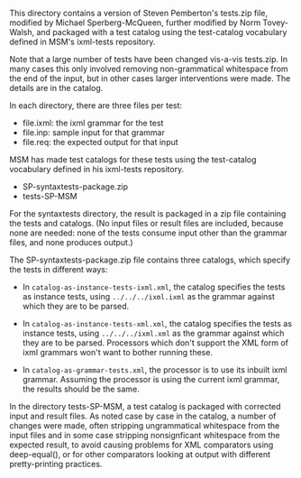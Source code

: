 This directory contains a version of Steven Pemberton's tests.zip
file, modified by Michael Sperberg-McQueen, further modified by Norm
Tovey-Walsh, and packaged with a test catalog using the test-catalog
vocabulary defined in MSM's ixml-tests repository.

Note that a large number of tests have been changed vis-a-vis
tests.zip.  In many cases this only involved removing non-grammatical
whitespace from the end of the input, but in other cases larger
interventions were made.  The details are in the catalog.

In each directory, there are three files per test:
* file.ixml: the ixml grammar for the test
* file.inp: sample input for that grammar
* file.req: the expected output for that input

MSM has made test catalogs for these tests using the test-catalog vocabulary
defined in his ixml-tests repository.

* SP-syntaxtests-package.zip
* tests-SP-MSM

For the syntaxtests directory, the result is packaged in a zip file
containing the tests and catalogs.  (No input files or result files
are included, because none are needed: none of the tests consume input
other than the grammar files, and none produces output.)

The SP-syntaxtests-package.zip file contains three catalogs, which
specify the tests in different ways:

* In `catalog-as-instance-tests-ixml.xml`, the catalog specifies the
tests as instance tests, using `../../../ixml.ixml` as the grammar
against which they are to be parsed.

* In `catalog-as-instance-tests-xml.xml`, the catalog specifies the
tests as instance tests, using `../../../ixml.xml` as the grammar
against which they are to be parsed.  Processors which don't support
the XML form of ixml grammars won't want to bother running these.

* In `catalog-as-grammar-tests.xml`, the processor is to use its
inbuilt ixml grammar.  Assuming the processor is using the current
ixml grammar, the results should be the same.

In the directory tests-SP-MSM, a test catalog is packaged with
corrected input and result files.  As noted case by case in the
catalog, a number of changes were made, often stripping ungrammatical
whitespace from the input files and in some case stripping
nonsignficant whitespace from the expected result, to avoid causing
problems for XML comparators using deep-equal(), or for other
comparators looking at output with different pretty-printing
practices.

